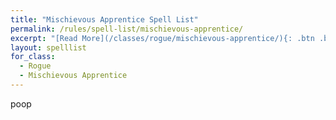 ```yaml
---
title: "Mischievous Apprentice Spell List"
permalink: /rules/spell-list/mischievous-apprentice/
excerpt: "[Read More](/classes/rogue/mischievous-apprentice/){: .btn .btn--light-outline .btn--small}"
layout: spelllist
for_class:
  - Rogue
  - Mischievous Apprentice
---
```


poop

<!-- # Cantrips (0 Level)
- [Deceitful Maneuver](/spells/deceitful-maneuver/)
- [Fling](/spells/fling/)
- [Folly Spectacle](/spells/folly-spectacle/)
- [Message](/spells/message/)
- [Minor Illusion](/spells/minor-illusion/)
- [Minor Phantasm](/spells/minor-phantasm/)
- [Subterfuge](/spells/subterfuge/)

# 1st Level
- Catapult
- [Charm Person](/spells/charm-person/)
- [Disguise Self](/spells/disguise/self/)
- [Fog Cloud](/spells/fog-cloud/)
- [Hide in Shadows](/spells/hide-in-shadows/)
- [Hideous Laughter](/spells/hideous-laughter/)
- [Imaginary Friend](/spells/imaginary-friend/)
- [Illusory Script](/spells/illusory-script/)
- [Shield](/spells/shield/)
- [Silent Image](/spells/silent-image/)
- [Sleep](/spells/sleep/)

# 2nd Level
- [Blur](/spells/blur/)
- Crown of Madness
- [Hold Person](/spells/hold-person/)
- [Invisibility](/spells/invisibility/)
- [Knock](/spells/knock/)
- [Mirror Image](/spells/mirror-image/)
- Phantasmal Force
- Shadow Blade
- [Silence](/spells/silence/)
- [Suggestion](/spells/suggestion/)

# 3rd Level
- [Counterspell](/spells/counterspell/)
- [Dispel Magic](/spells/dispel-magic/)
- Enemies Abound
- [Fear](/spells/fear/)
- [Hypnotic Pattern](/spells/hypnotic-pattern)
- [Major Image](/spells/major-image/)

# 4th Level
- Charm Monster
- [Confusion](/spells/confusion/)
- [Greater Invisibility](/spells/greater-invisibility/)
- [Hallucinatory Terrain](/spells/hallucinatory-terrain/)
- [Phantasmal Killer](/spells/phantasmal-killer/) -->
